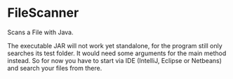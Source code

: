 # FileScanner
Scans a File with Java.

The executable JAR will not work yet standalone, for the program still only searches its test folder. It would need some arguments for the main method instead. So for now you have to start via IDE (IntelliJ, Eclipse or Netbeans) and search your files from there.
